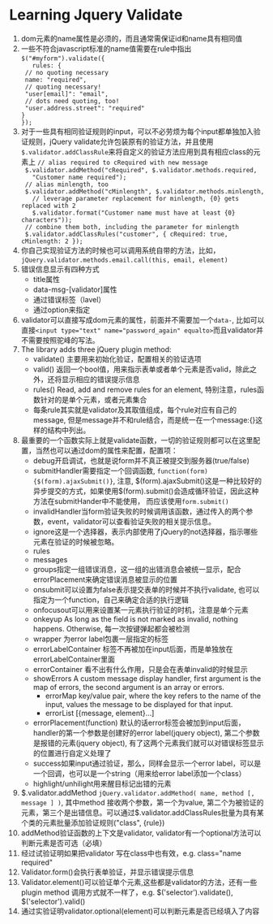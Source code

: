 <h1>Learning Jquery Validate</h1>
<ol>
<li>dom元素的name属性是必须的，而且通常需保证id和name具有相同值</li>
<li>
一些不符合javascript标准的name值需要在rule中指出
<code>$("#myform").validate({
   rules: {
 // no quoting necessary
 name: "required",
 // quoting necessary!
 "user[email]": "email",
 // dots need quoting, too!
 "user.address.street": "required"
}
});</code>
</li>
<li>对于一些具有相同验证规则的input，可以不必劳烦为每个input都单独加入验证规则，jQuery validate允许包装原有的验证方法，并且使用<code>$.validator.addClassRule</code>来将自定义的验证方法应用到具有相应class的元素上
<code>// alias required to cRequired with new message
 $.validator.addMethod("cRequired", $.validator.methods.required,
   "Customer name required");
 // alias minlength, too
 $.validator.addMethod("cMinlength", $.validator.methods.minlength,
   // leverage parameter replacement for minlength, {0} gets replaced with 2
   $.validator.format("Customer name must have at least {0} characters"));
 // combine them both, including the parameter for minlength
 $.validator.addClassRules("customer", { cRequired: true, cMinlength: 2 });</code></li>
<li>你自己实现验证方法的时候也可以调用系统自带的方法，比如，<code>jQuery.validator.methods.email.call(this, email, element)</code></li>
<li>
错误信息显示有四种方式
<ul>
<li>title属性</li>
<li>data-msg-[validator]属性</li>
<li>通过错误标签（lavel）</li>
<li>通过option来指定</li>
</ul>
</li>
<li>validator可以直接写成dom元素的属性，前面并不需要加一个<code>data-</code>, 比如可以直接<code>&lt;input type="text" name="password_again" equalto&gt;</code>而且validator并不需要按照驼峰的写法。</li>
<li>
The library adds three jQuery plugin method:
<ul>
<li>validate() 主要用来初始化验证，配置相关的验证选项</li>
<li>valid() 返回一个bool值，用来指示表单或者单个元素是否valid，除此之外，还将显示相应的错误提示信息</li>
<li>rules() Read, add and remove rules for an element, 特别注意，rules函数针对的是单个元素，或者元素集合</li>
<li>每条rule其实就是validator及其取值组成，每个rule对应有自己的message, 但是message并不和rule结合，而是统一在一个message:{}这样的结构中列出。</li>
</ul>
</li>
<li>
最重要的一个函数实际上就是validate函数，一切的验证规则都可以在这里配置，当然也可以通过dom的属性来配置，配置项：
<ul>
<li>debug开启调试，也就是说form并不真正被提交到服务器(true/false)</li>
<li>submitHandler需要指定一个回调函数, <code>function(form){$(form).ajaxSubmit()}</code>, 注意, $(form).ajaxSubmit()这是一种比较好的异步提交的方式，如果使用$(form).submit()会造成循环验证，因此这种方法在submitHander中不能使用， 而应该使用<code>form.submit()</code> </li>
<li>invalidHandler当form验证失败的时候调用该函数，通过传入的两个参数，event，validator可以查看验证失败的相关提示信息。</li>
<li>ignore这是一个选择器，表示内部使用了jQuery的not选择器，指示哪些元素在验证的时候被忽略。</li>
<li>rules</li>
<li>messages</li>
<li>groups指定一组错误消息，这一组的出错消息会被统一显示，配合errorPlacement来确定错误消息被显示的位置</li>
<li>onsubmit可以设置为false表示提交表单的时候并不执行validate, 也可以指定为一个function，自己来确定合适的执行逻辑</li>
<li>onfocusout可以用来设置某一元素执行验证的时机，注意是单个元素</li>
<li>onkeyup As long as the field is not marked as invalid, nothing happens. Otherwise, 每一次按键弹起都会被检测</li>
<li>wrapper 为error label包裹一层指定的标签</li>
<li>errorLabelContainer 标签不再被加在input后面，而是单独放在errorLabelContainer里面</li>
<li>errorContainer 看不出有什么作用，只是会在表单invalid的时候显示</li>
<li>
showErrors A custom message display handler, first argument is the map of errors, the second argument is an array or errors.
<ul>
<li>errorMap key/value pair, where the key refers to the name of the input, values the message to be displayed for that input. </li>
<li>errorList [{message, element}...]</li>
</ul>
</li>
<li>errorPlacement(function) 默认的话error标签会被加到input后面，handler的第一个参数是创建好的error label(jquery object), 第二个参数是报错的元素(jquery object), 有了这两个元素我们就可以对错误标签显示的位置进行自定义处理了</li>
<li>success如果input通过验证，那么，同样会显示一个error label，可以是一个回调，也可以是一个string（用来给error label添加一个class）</li>
<li>highlight/unhilight用来醒目标记出错的元素</li>
</ul>
</li>
<li>$.validator.addMethod <code>jQuery.validator.addMethod( name, method [, message ] )</code>, 其中method 接收两个参数，第一个为value, 第二个为被验证的元素，第三个是出错信息。可以通过$.validator.addClassRules批量为具有某个类的元素批量添加验证规则("class", {rule})</li>
<li>addMethod验证函数的上下文是validator, validator有一个optional方法可以判断元素是否可选（必填）</li>
<li>经过试验证明如果把validator 写在class中也有效，e.g. class="name required"</li>
<li>Validator.form()会执行表单验证，并显示错误提示信息</li>
<li>Validator.element()可以验证单个元素,这些都是validator的方法，还有一些plugin method 调用方式就不一样了，e.g. $('selector').validate(), $('selector').valid()</li>
<li>通过实验证明validator.optional(element)可以判断元素是否已经填入了内容</li></ol>
